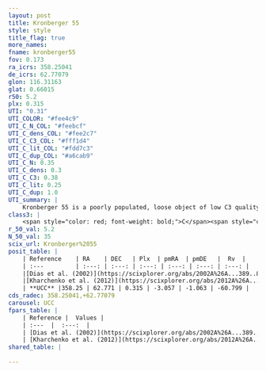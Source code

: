 ```yaml
---
layout: post
title: Kronberger 55
style: style
title_flag: true
more_names: 
fname: kronberger55
fov: 0.173
ra_icrs: 358.25041
de_icrs: 62.77079
glon: 116.31163
glat: 0.66015
r50: 5.2
plx: 0.315
UTI: "0.31"
UTI_COLOR: "#fee4c9"
UTI_C_N_COL: "#feebcf"
UTI_C_dens_COL: "#fee2c7"
UTI_C_C3_COL: "#fff1d4"
UTI_C_lit_COL: "#fdd7c3"
UTI_C_dup_COL: "#a6cab9"
UTI_C_N: 0.35
UTI_C_dens: 0.3
UTI_C_C3: 0.38
UTI_C_lit: 0.25
UTI_C_dup: 1.0
UTI_summary: |
    Kronberger 55 is a poorly populated, loose object of low C3 quality. It is poorly studied in the literature, with no articles listed in the last 13 years.
class3: |
    <span style="color: red; font-weight: bold;">C</span><span style="color: #FFC300; font-weight: bold;">B</span>
r_50_val: 5.2
N_50_val: 35
scix_url: Kronberger%2055
posit_table: |
    | Reference    | RA    | DEC   | Plx  | pmRA  | pmDE   |  Rv  |
    | :---         | :---: | :---: | :---: | :---: | :---: | :---: |
    |[Dias et al. (2002)](https://scixplorer.org/abs/2002A%26A...389..871D) | 358.288 | 62.787 | -- | -2.14 | -4.54 | -- |
    |[Kharchenko et al. (2012)](https://scixplorer.org/abs/2012A%26A...543A.156K) | 358.267 | 62.778 | -- | -1.32 | -4.55 | -- |
    | **UCC** |358.25 | 62.771 | 0.315 | -3.057 | -1.063 | -60.799 | 
cds_radec: 358.25041,+62.77079
carousel: UCC
fpars_table: |
    | Reference |  Values |
    | :---  |  :---:  |
    | [Dias et al. (2002)](https://scixplorer.org/abs/2002A%26A...389..871D) | `E(B-V)=1.13, Dist=1260.0, Age=8.6` |
    | [Kharchenko et al. (2012)](https://scixplorer.org/abs/2012A%26A...543A.156K) | `e_bv=0.958, distance=1988, log_age=7.38` |
shared_table: |
    
---
```

